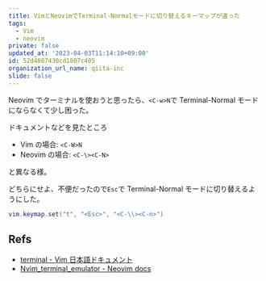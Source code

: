 ```yaml
---
title: VimとNeovimでTerminal-Normalモードに切り替えるキーマップが違った
tags:
  - Vim
  - neovim
private: false
updated_at: '2023-04-03T11:14:10+09:00'
id: 52d4807430cd1807c405
organization_url_name: qiita-inc
slide: false
---
```


Neovim でターミナルを使おうと思ったら、`<C-w>N`で Terminal-Normal モードにならなくて少し困った。

ドキュメントなどを見たところ

- Vim の場合: `<C-W>N`
- Neovim の場合: `<C-\><C-N>`

と異なる様。

どちらにせよ、不便だったので`Esc`で Terminal-Normal モードに切り替えるようにした。

```lua:init.lua
vim.keymap.set("t", "<Esc>", "<C-\\><C-n>")
```

## Refs

- [terminal - Vim 日本語ドキュメント](https://vim-jp.org/vimdoc-ja/terminal.html)
- [Nvim_terminal_emulator - Neovim docs](https://neovim.io/doc/user/nvim_terminal_emulator.html)
